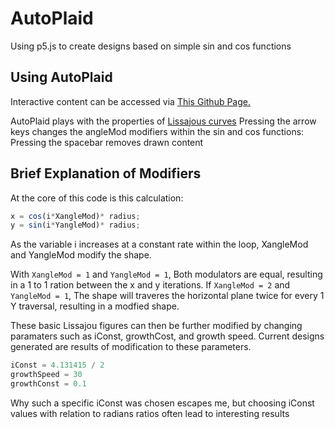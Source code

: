 # AutoPlaid
Using p5.js to create designs based on simple sin and cos functions

## Using AutoPlaid
Interactive content can be accessed via [This Github Page.](https://dannyplatt.github.io/AutoPlaid/)

AutoPlaid plays with the properties of [Lissajous curves](https://en.wikipedia.org/wiki/Lissajous_curve)
Pressing the arrow keys changes the angleMod modifiers within the sin and cos functions:
Pressing the spacebar removes drawn content

## Brief Explanation of Modifiers
At the core of this code is this calculation:
```.js
x = cos(i*XangleMod)* radius;
y = sin(i*YangleMod)* radius;
```
As the variable i increases at a constant rate within the loop, XangleMod and YangleMod modify the shape.

With `XangleMod = 1` and `YangleMod = 1`, Both modulators are equal, resulting in a 1 to 1 ration between the x and y iterations. 
If `XangleMod = 2` and `YangleMod = 1`, The shape will traveres the horizontal plane twice for every 1 Y traversal, resulting in a modfied shape. 

These basic Lissajou figures can then be further modified by changing paramaters such as iConst, growthCost, and growth speed. Current designs generated are results of modification to these parameters.
```.js
iConst = 4.131415 / 2
growthSpeed = 30
growthConst = 0.1
```
Why such a specific iConst was chosen escapes me, but choosing iConst values with relation to radians ratios often lead to interesting results 

